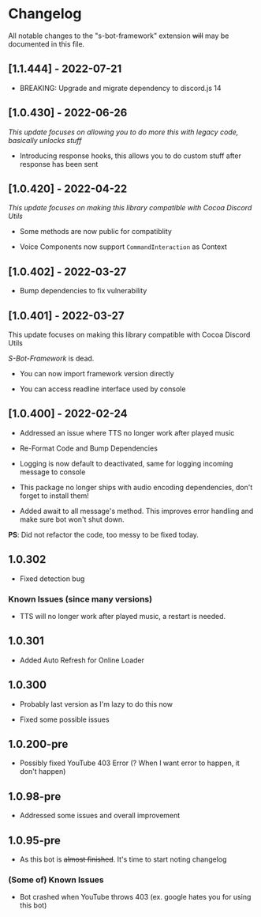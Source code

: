 # Changelog

All notable changes to the "s-bot-framework" extension ~~will~~ may be documented in this file.

## [1.1.444] - 2022-07-21

- BREAKING: Upgrade and migrate dependency to discord.js 14

## [1.0.430] - 2022-06-26

*This update focuses on allowing you to do more this with legacy code, basically unlocks stuff*

- Introducing response hooks, this allows you to do custom stuff after response has been sent

## [1.0.420] - 2022-04-22

*This update focuses on making this library compatible with Cocoa Discord Utils*

- Some methods are now public for compatiblity

- Voice Components now support `CommandInteraction` as Context

## [1.0.402] - 2022-03-27

- Bump dependencies to fix vulnerability

## [1.0.401] - 2022-03-27

This update focuses on making this library compatible with Cocoa Discord Utils

*S-Bot-Framework* is dead.

- You can now import framework version directly

- You can access readline interface used by console

## [1.0.400] - 2022-02-24

- Addressed an issue where TTS no longer work after played music

- Re-Format Code and Bump Dependencies

- Logging is now default to deactivated, same for logging incoming message to console

- This package no longer ships with audio encoding dependencies, don't forget to install them!

- Added await to all message's method. This improves error handling and make sure bot won't shut down.

**PS**: Did not refactor the code, too messy to be fixed today.

## 1.0.302

- Fixed detection bug

### Known Issues (since many versions)

- TTS will no longer work after played music, a restart is needed.

## 1.0.301

- Added Auto Refresh for Online Loader

## 1.0.300

- Probably last version as I'm lazy to do this now

- Fixed some possible issues

## 1.0.200-pre

- Possibly fixed YouTube 403 Error (? When I want error to happen, it don't happen)

## 1.0.98-pre

- Addressed some issues and overall improvement

## 1.0.95-pre

- As this bot is ~~almost finished~~. It's time to start noting changelog

### (Some of) Known Issues

- Bot crashed when YouTube throws 403 (ex. google hates you for using this bot)
